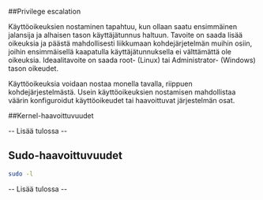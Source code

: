 ##Privilege escalation

Käyttöoikeuksien nostaminen tapahtuu, kun ollaan saatu ensimmäinen jalansija ja alhaisen tason käyttäjätunnus haltuun.
Tavoite on saada lisää oikeuksia ja päästä mahdollisesti liikkumaan kohdejärjetelmän muihin osiin, joihin ensimmäisellä kaapatulla käyttäjätunnuksella ei välttämättä ole oikeuksia.
Ideaalitavoite on saada root- (Linux) tai Administrator- (Windows) tason oikeudet.

Käyttöoikeuksia voidaan nostaa monella tavalla, riippuen kohdejärjestelmästä.
Usein käyttöoikeuksien nostamisen mahdollistaa väärin konfiguroidut käyttöoikeudet tai haavoittuvat järjestelmän osat.

##Kernel-haavoittuvuudet

-- Lisää tulossa --

## Sudo-haavoittuvuudet

```bash
sudo -l
```
-- Lisää tulossa --
